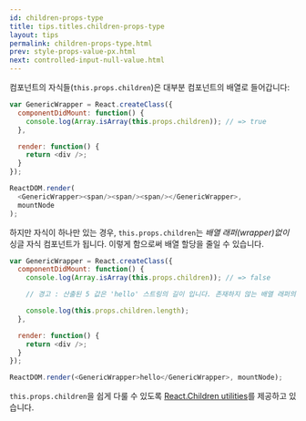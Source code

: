 ```yaml
---
id: children-props-type
title: tips.titles.children-props-type
layout: tips
permalink: children-props-type.html
prev: style-props-value-px.html
next: controlled-input-null-value.html
---
```


컴포넌트의 자식들(`this.props.children`)은 대부분 컴포넌트의 배열로 들어갑니다:

```js
var GenericWrapper = React.createClass({
  componentDidMount: function() {
    console.log(Array.isArray(this.props.children)); // => true
  },

  render: function() {
    return <div />;
  }
});

ReactDOM.render(
  <GenericWrapper><span/><span/><span/></GenericWrapper>,
  mountNode
);
```

하지만 자식이 하나만 있는 경우, `this.props.children`는 _배열 래퍼(wrapper)없이_ 싱글 자식 컴포넌트가 됩니다. 이렇게 함으로써 배열 할당을 줄일 수 있습니다.

```js
var GenericWrapper = React.createClass({
  componentDidMount: function() {
    console.log(Array.isArray(this.props.children)); // => false

    // 경고 : 산출된 5 값은 'hello' 스트링의 길이 입니다. 존재하지 않는 배열 래퍼의 길이인 1이 아닙니다!

    console.log(this.props.children.length);
  },

  render: function() {
    return <div />;
  }
});

ReactDOM.render(<GenericWrapper>hello</GenericWrapper>, mountNode);
```

`this.props.children`을 쉽게 다룰 수 있도록 [React.Children utilities](/react/docs/top-level-api-ko-KR.html#react.children)를 제공하고 있습니다.

